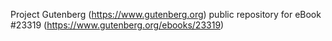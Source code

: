Project Gutenberg (https://www.gutenberg.org) public repository for eBook #23319 (https://www.gutenberg.org/ebooks/23319)
